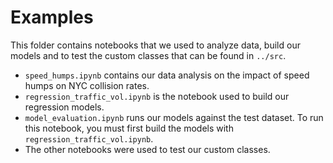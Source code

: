 # Examples

This folder contains notebooks that we used to analyze data, build our models
and to test the custom classes that can be found in `../src`.

- `speed_humps.ipynb` contains our data analysis on the impact of speed humps on
  NYC collision rates.
- `regression_traffic_vol.ipynb` is the notebook used to build our regression
  models.
- `model_evaluation.ipynb` runs our models against the test dataset. To run this
  notebook, you must first build the models with `regression_traffic_vol.ipynb`.
- The other notebooks were used to test our custom classes.

